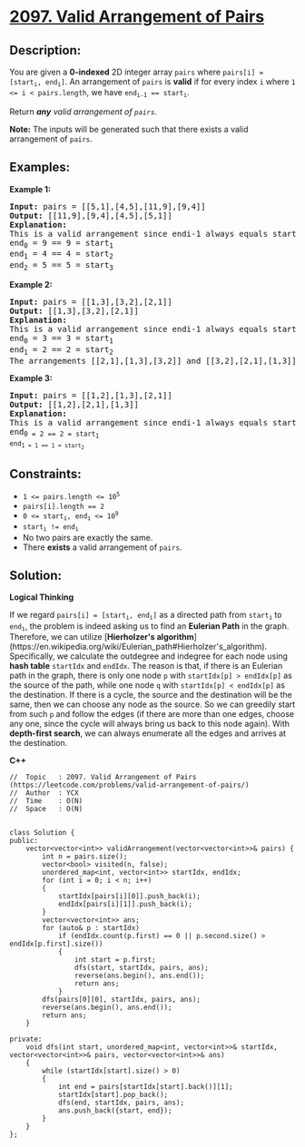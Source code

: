 # [2097. Valid Arrangement of Pairs](https://leetcode.com/problems/valid-arrangement-of-pairs/)


## Description:

<p>You are given a <strong>0-indexed</strong> 2D integer array <code>pairs</code> where <code>pairs[i] = [start<sub>i</sub>, end<sub>i</sub>]</code>. An arrangement of <code>pairs</code> is <strong>valid</strong> if for every index <code>i</code> where <code>1 &lt;= i &lt; pairs.length</code>, we have <code>end<sub>i-1</sub> == start<sub>i</sub></code>.</p>

<p>Return <em><strong>any</strong> valid arrangement of <code>pairs</code>.</em></p>

<p><strong>Note:</strong> The inputs will be generated such that there exists a valid arrangement of <code>pairs</code>.</p>


## Examples:

<strong>Example 1:</strong>
<pre>
<strong>Input:</strong> pairs = [[5,1],[4,5],[11,9],[9,4]]
<strong>Output:</strong> [[11,9],[9,4],[4,5],[5,1]]
<strong>Explanation:</strong> 
This is a valid arrangement since endi-1 always equals starti.
end<sub>0</sub> = 9 == 9 = start<sub>1</sub> 
end<sub>1</sub> = 4 == 4 = start<sub>2</sub>
end<sub>2</sub> = 5 == 5 = start<sub>3</sub>
</pre>

<strong>Example 2:</strong>
<pre>
<strong>Input:</strong> pairs = [[1,3],[3,2],[2,1]]
<strong>Output:</strong> [[1,3],[3,2],[2,1]]
<strong>Explanation:</strong> 
This is a valid arrangement since endi-1 always equals starti.
end<sub>0</sub> = 3 == 3 = start<sub>1</sub>
end<sub>1</sub> = 2 == 2 = start<sub>2</sub>
The arrangements [[2,1],[1,3],[3,2]] and [[3,2],[2,1],[1,3]] are also valid.
</pre>

<strong>Example 3:</strong>
<pre>
<strong>Input:</strong> pairs = [[1,2],[1,3],[2,1]]
<strong>Output:</strong> [[1,2],[2,1],[1,3]]
<strong>Explanation:</strong> 
This is a valid arrangement since endi-1 always equals starti.
end<sub>0 = 2 == 2 = start<sub>1</sub>
end<sub>1 = 1 == 1 = start<sub>2</sub>
</pre>


## Constraints:

<ul>
    <li><code>1 &lt;= pairs.length &lt;= 10<sup>5</sup></code></li>
    <li><code>pairs[i].length == 2</code></li>
    <li><code>0 &lt;= start<sub>i</sub>, end<sub>i</sub> &lt;= 10<sup>9</sup></code></li>
    <li><code>start<sub>i</sub> != end<sub>i</sub></code></li>
    <li>No two pairs are exactly the same.</li>
    <li>There <strong>exists</strong> a valid arrangement of <code>pairs</code>.</li>
</ul>


## Solution:

<strong>Logical Thinking</strong>
<p>If we regard <code>pairs[i] = [start<sub>i</sub>, end<sub>i</sub>]</code> as a directed path from <code>start<sub>i</sub></code> to <code>end<sub>i</sub></code>, the problem is indeed asking us to find an <strong>Eulerian Path</strong> in the graph. Therefore, we can utilize [<strong>Hierholzer's algorithm</strong>](https://en.wikipedia.org/wiki/Eulerian_path#Hierholzer's_algorithm). Specifically, we calculate the outdegree and indegree for each node using <strong>hash table</strong> <code>startIdx</code> and <code>endIdx</code>. The reason is that, if there is an Eulerian path in the graph, there is only one node <code>p</code> with <code>startIdx[p] &gt; endIdx[p]</code> as the source of the path, while one node <code>q</code> with <code>startIdx[p] &lt; endIdx[p]</code> as the destination. If there is a cycle, the source and the destination will be the same, then we can choose any node as the source. So we can greedily start from such <code>p</code> and follow the edges (if there are more than one edges, choose any one, since the cycle will always bring us back to this node again). With <strong>depth-first search</strong>, we can always enumerate all the edges and arrives at the destination.</p>


<strong>C++</strong>

```
//  Topic   : 2097. Valid Arrangement of Pairs (https://leetcode.com/problems/valid-arrangement-of-pairs/)
//  Author  : YCX
//  Time    : O(N)
//  Space   : O(N)


class Solution {
public:
    vector<vector<int>> validArrangement(vector<vector<int>>& pairs) {
        int n = pairs.size();
        vector<bool> visited(n, false);
        unordered_map<int, vector<int>> startIdx, endIdx;
        for (int i = 0; i < n; i++)
        {
            startIdx[pairs[i][0]].push_back(i);
            endIdx[pairs[i][1]].push_back(i);
        }
        vector<vector<int>> ans;
        for (auto& p : startIdx)
            if (endIdx.count(p.first) == 0 || p.second.size() > endIdx[p.first].size())
            {
                int start = p.first;
                dfs(start, startIdx, pairs, ans);
                reverse(ans.begin(), ans.end());
                return ans;
            }
        dfs(pairs[0][0], startIdx, pairs, ans);
        reverse(ans.begin(), ans.end());
        return ans;
    }
    
private: 
    void dfs(int start, unordered_map<int, vector<int>>& startIdx, vector<vector<int>>& pairs, vector<vector<int>>& ans)
    {
        while (startIdx[start].size() > 0)
        {
            int end = pairs[startIdx[start].back()][1];
            startIdx[start].pop_back();
            dfs(end, startIdx, pairs, ans);
            ans.push_back({start, end});
        }
    }
};
```